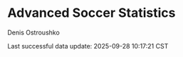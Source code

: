 # Advanced Soccer Statistics
Denis Ostroushko

<!-- gfm -->

Last successful data update: 2025-09-28 10:17:21 CST
